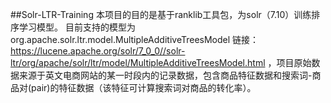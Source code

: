 ##Solr-LTR-Training
本项目的目的是基于ranklib工具包，为solr（7.10）训练排序学习模型。
目前支持的模型为org.apache.solr.ltr.model.MultipleAdditiveTreesModel 链接：https://lucene.apache.org/solr/7_0_0//solr-ltr/org/apache/solr/ltr/model/MultipleAdditiveTreesModel.html
，项目原始数据来源于英文电商网站的某一时段内的记录数据，包含商品特征数据和搜索词-商品对(pair)的特征数据（该特征可计算搜索词对商品的转化率）。<br>